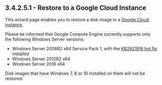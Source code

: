 ## 3.4.2.5.1 - Restore to a Google Cloud Instance

This wizard page enables you to restore a disk image to a [Google Cloud instance](https://cloud.google.com/compute/docs/instances/).



Please be informed that Google Compute Engine currently supports only the following Windows Server versions:

* Windows Server 2008R2 x64 Service Pack 1, with the [KB2921916 hot fix](https://support.microsoft.com/en-us/help/2921916/the-untrusted-publisher-dialog-box-appears-when-you-install-a-driver-i) installed
* Windows Server 2012R2 x64
* Windows Server 2016 x64

Disk images that have Windows 7, 8 or 10 installed on them will not be restored.





